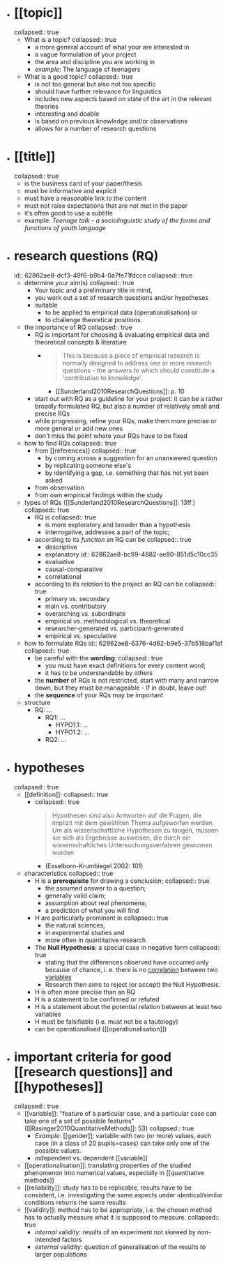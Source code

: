 - # [[topic]]
  collapsed:: true
	- What is a topic?
	  collapsed:: true
		- a more general account of what your are interested in
		- a vague formulation of your project
		- the area and discipline you are working in
		- *example*: The language of teenagers
	- What is a good topic?
	  collapsed:: true
		- is not too general but also not too specific
		- should have further relevance for linguistics
		- includes new aspects based on state of the art in the relevant theories
		- interesting and doable
		- is based on previous knowledge and/or observations
		- allows for a number of research questions
- # [[title]]
  collapsed:: true
	- is the business card of your paper/thesis
	- must be informative and explicit
	- must have a reasonable link to the content
	- must not raise expectations that are not met in the paper
	- it’s often good to use a subtitle
	- example: *Teenage talk - a sociolinguistic study of the forms and functions of youth language*
- # research questions (RQ)
  id:: 62862ae8-dcf3-49f6-b9b4-0a7fe71fdcce
  collapsed:: true
	- determine your aim(s)
	  collapsed:: true
		- Your topic and a preliminary title in mind,
		- you work out a set of research questions and/or hypotheses
		- suitable
			- to be applied to empirical data (operationalisation) or
			- to challenge theoretical positions.
	- the importance of RQ
	  collapsed:: true
		- RQ is important for choosing & evaluating empirical data and theoretical concepts & literature
			- > This is because a piece of empirical research is normally designed to address one or more research questions - the answers to which should constitute a 'contribution to knowledge'.
				- [[Sunderland2010ResearchQuestions]]: p. 10
		- start out with RQ as a guideline for your project: it can be a rather broadly formulated RQ, but also a number of relatively small and precise RQs
		- while progressing, refine your RQs, make them more precise or more general or add new ones
		- don't miss the point where your RQs have to be fixed
	- how to find RQs
	  collapsed:: true
		- from [[references]]
		  collapsed:: true
			- by coming across a suggestion for an unanswered question
			- by replicating someone else's
			- by identifying a gap, i.e. something that has not yet been asked
		- from observation
		- from own empirical findings within the study
	- types of RQs ([[Sunderland2010ResearchQuestions]]: 13ff.)
	  collapsed:: true
		- RQ is
		  collapsed:: true
			- is more exploratory and broader than a hypothesis
			- interrogative, addresses a part of the topic;
		- according to its *function* an RQ can be
		  collapsed:: true
			- descriptive
			- explanatory
			              id:: 62862ae8-bc99-4882-ae80-851d5c10cc35
			- evaluative
			- causal-comparative
			- correlational
		- according to its *relation* to the project an RQ can be
		  collapsed:: true
			- primary vs. secondary
			- main vs. contributory
			- overarching vs. subordinate
			- empirical vs. methodological vs. theoretical
			- researcher-generated vs. participant-generated
			- empirical vs. speculative
	- how to formulate RQs
	  id:: 62862ae8-6376-4d82-b9e5-37b518baf1af
	  collapsed:: true
		- be careful with the **wording**:
		  collapsed:: true
			- you must have exact definitions for every content word;
			- it has to be understandable by others
		- the **number** of RQs is not restricted, start with many and narrow down, but they must be manageable - If in doubt, leave out!
		- the **sequence** of your RQs may be important
	- structure
		- RQ: …
			- RQ1: …
				- HYPO1.1: …
				- HYPO1.2: …
			- RQ2: …
- # hypotheses
  collapsed:: true
	- [[definition]]:
	  collapsed:: true
		- collapsed:: true
		  > Hypothesen sind also Antworten auf die Fragen, die implizit mit dem gewählten Thema aufgeworfen werden. Um als wissenschaftliche Hypothesen zu taugen, müssen sie sich als Ergebnisse ausweisen, die durch ein wissenschaftliches Untersuchungsverfahren gewonnen wurden
			- (Esselborn-Krumbiegel 2002: 101)
	- characteristics
	  collapsed:: true
		- H is a **prerequisite** for drawing a conclusion;
		  collapsed:: true
			- the assumed answer to a question;
			- generally valid claim;
			- assumption about real phenomena;
			- a prediction of what you will find
		- H are particularly prominent in
		  collapsed:: true
			- the natural sciences,
			- in experimental studies and
			- more often in quantitative research
		- The **Null Hypothesis**: a special case in negative form
		  collapsed:: true
			- stating that the differences observed have occurred only because of chance, i. e. there is no [correlation]([[correlation]]) between two [variables]([[variable]])
			- Research then aims to reject (or accept) the Null Hypothesis.
		- H is often more precise than an RQ
		- H is a statement to be confirmed or refuted
		- H is a statement about the potential relation between at least two variables
		- H must be falsifiable (i.e. must not be a tautology)
		- can be operationalised ([[operationalisation]])
- # important criteria for good [[research questions]] and [[hypotheses]]
  collapsed:: true
	- [[variable]]: "feature of a particular case, and a particular case can take one of a set of possible features" ([[Rasinger2010QuantitativeMethods]]: 53)
	  collapsed:: true
		- *Example*: [[gender]]: variable with two (or more) values, each case (in a class of 20 pupils=cases) can take only one of the possible values.
		- independent vs. dependent [[variable]]
	- [[operationalisation]]: translating properties of the studied phenomenon into numerical values, especially in [[quantitative methods]]
	- [[reliability]]: study has to be replicable, results have to be consistent, i.e. investigating the same aspects under identical/similar conditions returns the same results
	- [[validity]]: method has to be appropriate, i.e. the chosen method has to actually measure what it is supposed to measure.
	  collapsed:: true
		- *internal* validity: results of an experiment not skewed by non-intended factors
		- *external* validity: question of generalisation of the results to larger populations